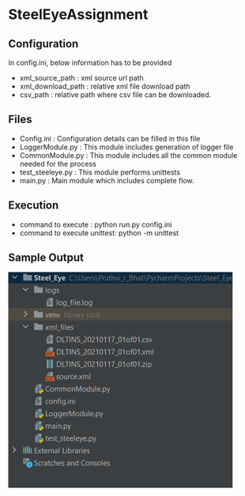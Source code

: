 # SteelEyeAssignment

## Configuration 
In config.ini, below information has to be provided
- xml_source_path : xml source url path
- xml_download_path : relative xml file download path
- csv_path : relative path where csv file can be downloaded.

## Files
- Config.ini : Configuration details can be filled in this file
- LoggerModule.py : This module includes generation of logger file
- CommonModule.py : This module includes all the common module needed for the process
- test_steeleye.py : This module performs unittests
- main.py : Main module which includes complete flow.

## Execution
- command to execute : python run.py config.ini
- command to execute unittest: python -m unittest

## Sample Output
![Sample Output](SteelEye.png)
